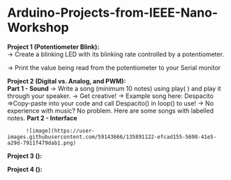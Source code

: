 # Arduino-Projects-from-IEEE-Nano-Workshop

**Project 1 (Potentiometer Blink):**  
 -> Create a blinking LED with its blinking rate controlled by a potentiometer. 
 
 -> Print the value being read from the potentiometer to your Serial monitor
 
**Project 2 (Digital vs. Analog, and PWM):**  
       **Part 1 - Sound**
          -> Write a song (minimum 10 notes) using play( ) and play it through your speaker.
          -> Get creative!
          -> Example song here: Despacito
               =>Copy-paste into your code and call Despacito() in loop() to use!
          -> No experience with music? No problem. Here are some songs with labelled notes.
       **Part 2 - Interface**
     
          ![image](https://user-images.githubusercontent.com/59143666/135891122-efcad155-5698-41e5-a29d-7911f479dab1.png)


        
 
**Project 3 ():**  
 
**Project 4 ():**  
 
 
